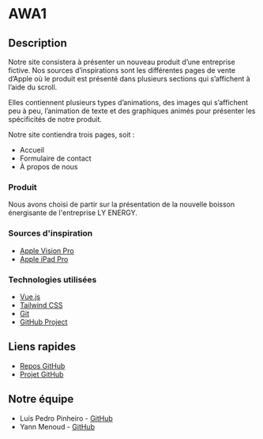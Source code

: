 # AWA1

## Description

Notre site consistera à présenter un nouveau produit d’une entreprise fictive. Nos sources d’inspirations sont les différentes pages de vente d’Apple où le produit est présenté dans plusieurs sections qui s’affichent à l’aide du scroll.

Elles contiennent plusieurs types d’animations, des images qui s’affichent peu à peu, l’animation de texte et des graphiques animés pour présenter les spécificités de notre produit.

Notre site contiendra trois pages, soit :

- Accueil
- Formulaire de contact
- À propos de nous

### Produit

Nous avons choisi de partir sur la présentation de la nouvelle boisson énergisante de l'entreprise LY ENERGY.

### Sources d'inspiration

- [Apple Vision Pro](https://www.apple.com/apple-vision-pro/)
- [Apple iPad Pro](https://www.apple.com/ipad-pro/)

### Technologies utilisées

- [Vue.js](https://vuejs.org/)
- [Tailwind CSS](https://tailwindcss.com/)
- [Git](https://git-scm.com/)
- [GitHub Project](https://docs.github.com/en/issues/planning-and-tracking-with-projects/learning-about-projects/about-projects)

## Liens rapides

- [Repos GitHub](https://github.com/menoudyann/AWA1)
- [Projet GitHub](https://github.com/users/menoudyann/projects/3)

## Notre équipe

- Luís Pedro Pinheiro - [GitHub](https://github.com/lpodev)
- Yann Menoud - [GitHub](https://github.com/menoudyann/)
